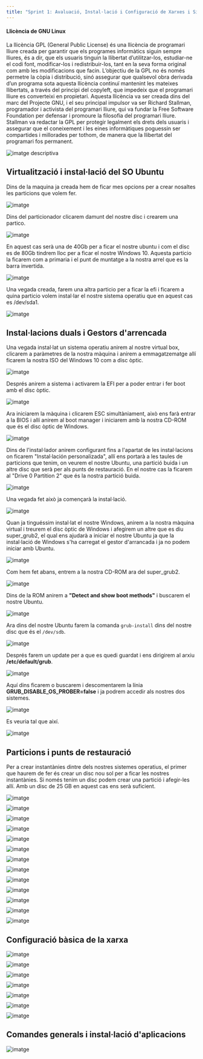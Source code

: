 ```yaml
---
title: "Sprint 1: Avaluació, Instal·lació i Configuració de Xarxes i Sistemes Operatius"
---
```


#### Llicència de GNU Linux

La llicència GPL (General Public License) és una llicència de programari lliure creada per garantir que els programes informàtics siguin sempre lliures, és a dir, que els usuaris tinguin la llibertat d’utilitzar-los, estudiar-ne el codi font, modificar-los i redistribuir-los, tant en la seva forma original com amb les modificacions que facin. L’objectiu de la GPL no és només permetre la còpia i distribució, sinó assegurar que qualsevol obra derivada d’un programa sota aquesta llicència continuï mantenint les mateixes llibertats, a través del principi del copyleft, que impedeix que el programari lliure es converteixi en propietari. Aquesta llicència va ser creada dins del marc del Projecte GNU, i el seu principal impulsor va ser Richard Stallman, programador i activista del programari lliure, qui va fundar la Free Software Foundation per defensar i promoure la filosofia del programari lliure. Stallman va redactar la GPL per protegir legalment els drets dels usuaris i assegurar que el coneixement i les eines informàtiques poguessin ser compartides i millorades per tothom, de manera que la llibertat del programari fos permanent.

<img src="https://github.com/user-attachments/assets/048b4f58-04c3-426f-8e5a-52dd8ccbe14d" style="display:block; margin-top:10px;" alt="imatge descriptiva">

## Virtualització i instal·lació del SO Ubuntu

Dins de la maquina ja creada hem de ficar mes opcions per a crear nosaltes les particions que volem fer.

<img src="https://github.com/user-attachments/assets/18d201f2-db0b-4d24-a5ea-73ac23f8e7ec" style="display:block; margin-top:10px;" alt="imatge">

Dins del particionador clicarem damunt del nostre disc i crearem una partico.

<img src="https://github.com/user-attachments/assets/f36625f2-7a2c-4307-924a-184519343596" style="display:block; margin-top:10px;" alt="imatge">

En aquest cas serà una de 40Gb per a ficar el nostre ubuntu i com el disc es de 80Gb tindrem lloc per a ficar el nostre Windows 10. Aquesta particio la ficarem com a primaria i el punt de muntatge a la nostra arrel que es la barra invertida.

<img src="https://github.com/user-attachments/assets/45b42f07-07f4-444f-9798-8613771f7d47" style="display:block; margin-top:10px;" alt="imatge">

Una vegada creada, farem una altra particio per a ficar la efi i ficarem a quina particio volem instal·lar el nostre sistema operatiu que en aquest cas es /dev/sda1.

<img src="https://github.com/user-attachments/assets/0118bea7-0982-47aa-b47b-d036d394e41f" style="display:block; margin-top:10px;" alt="imatge">

## Instal·lacions duals i Gestors d'arrencada

Una vegada instal·lat un sistema operatiu anirem al nostre virtual box, clicarem a paràmetres de la nostra màquina i anirem a emmagatzematge allí ficarem la nostra ISO del Windows 10 com a disc òptic.

<img src="https://github.com/user-attachments/assets/8ef5dbba-b0e4-4f3c-b443-4a22804a105b" style="display:block; margin-top:10px;" alt="imatge">

Després anirem a sistema i activarem la EFI per a poder entrar i fer boot amb el disc òptic.

<img src="https://github.com/user-attachments/assets/f2c7e1f6-127f-4dc4-9002-6cae1f41ca1b" style="display:block; margin-top:10px;" alt="imatge">

Ara iniciarem la màquina i clicarem ESC simultàniament, això ens farà entrar a la BIOS i allí anirem al boot manager i iniciarem amb la nostra CD-ROM que és el disc òptic de Windows.

<img src="https://github.com/user-attachments/assets/ba0b9d92-67da-4aa0-995a-41ee22a29d05" style="display:block; margin-top:10px;" alt="imatge">

Dins de l'instal·lador anirem configurant fins a l'apartat de les instal·lacions on ficarem "Instal·lación personalizada", allí ens portarà a les taules de particions que tenim, on veurem el nostre Ubuntu, una partició buida i un altre disc que serà per als punts de restauració. En el nostre cas la ficarem al "Drive 0 Partition 2" que és la nostra partició buida.

<img src="https://github.com/user-attachments/assets/323f719e-17b8-4b3a-93c0-2784e2abe9be" style="display:block; margin-top:10px;" alt="imatge">

Una vegada fet això ja començarà la instal·lació.

<img src="https://github.com/user-attachments/assets/2e8ada4e-9db7-4297-a9e5-f52381a8d96c" style="display:block; margin-top:10px;" alt="imatge">

Quan ja tinguéssim instal·lat el nostre Windows, anirem a la nostra màquina virtual i treurem el disc òptic de Windows i afegirem un altre que es diu super_grub2, el qual ens ajudarà a iniciar el nostre Ubuntu ja que la instal·lació de Windows s'ha carregat el gestor d'arrancada i ja no podem iniciar amb Ubuntu.

<img src="https://github.com/user-attachments/assets/0b1ff183-4b7c-4913-8f89-6383322482ad" style="display:block; margin-top:10px;" alt="imatge">

Com hem fet abans, entrem a la nostra CD-ROM ara del super_grub2.

<img src="https://github.com/user-attachments/assets/2340efe2-a2f2-4f3c-8bf1-8012a314b35b" style="display:block; margin-top:10px;" alt="imatge">

Dins de la ROM anirem a **"Detect and show boot methods"** i buscarem el nostre Ubuntu. 

<img src="https://github.com/user-attachments/assets/92f16c1d-a8c9-463a-9f83-61968e5b69b9" style="display:block; margin-top:10px;" alt="imatge">

Ara dins del nostre Ubuntu farem la comanda `grub-install` dins del nostre disc que és el `/dev/sdb`.

<img src="https://github.com/user-attachments/assets/f7124db8-5cb0-43af-b5a9-d657344815ec" style="display:block; margin-top:10px;" alt="imatge">

Després farem un update per a que es quedi guardat i ens dirigirem al arxiu **/etc/default/grub**.

<img src="https://github.com/user-attachments/assets/535767ad-4359-4c5a-8ea8-011cbe51f43e" style="display:block; margin-top:10px;" alt="imatge">

Aquí dins ficarem o buscarem i descomentarem la línia **GRUB_DISABLE_OS_PROBER=false** i ja podrem accedir als nostres dos sistemes. <br>

<img src="https://github.com/user-attachments/assets/29738e40-ba0b-488f-a16e-286788a95e58" style="display:block; margin-top:10px;" alt="imatge">

Es veuria tal que així.

<img src="https://github.com/user-attachments/assets/703edf6d-cdd1-4051-909d-963843430a13" style="display:block; margin-top:10px;" alt="imatge">

## Particions i punts de restauració

Per a crear instantànies dintre dels nostres sistemes operatius, el primer que haurem de fer és crear un disc nou sol per a ficar les nostres instantànies. Si només tenim un disc podem crear una partició i afegir-les allí. Amb un disc de 25 GB en aquest cas ens serà suficient.

<img src="https://github.com/user-attachments/assets/c9631aed-6507-480d-8405-ab65f516b9ce" style="display:block; margin-top:10px;" alt="imatge">

<img src="https://github.com/user-attachments/assets/15ff3d2a-2251-4e3f-ac1e-e44cf8113e09" style="display:block; margin-top:10px;" alt="imatge"/>

<img src="https://github.com/user-attachments/assets/7efbf78b-05a8-477c-a8c3-880e08c7aa63" style="display:block; margin-top:10px;" alt="imatge"/>

<img src="https://github.com/user-attachments/assets/5a7f98f9-4418-460e-beaf-86ee149fc1fb" style="display:block; margin-top:10px;" alt="imatge"/>

<img src="https://github.com/user-attachments/assets/0ae94e1d-248b-4195-84eb-273907103bec" style="display:block; margin-top:10px;" alt="imatge"/>


<img src="https://github.com/user-attachments/assets/538e6318-7462-48f9-a868-2cf8757045fe" style="display:block; margin-top:10px;" alt="imatge">

<img src="https://github.com/user-attachments/assets/44dfc67e-5560-4e50-a445-4fb9f3611d67" style="display:block; margin-top:10px;" alt="imatge">

<img src="https://github.com/user-attachments/assets/a64e300d-3e33-41c6-a4e7-f0b0f6509e10" style="display:block; margin-top:10px;" alt="imatge">

<img src="https://github.com/user-attachments/assets/5cc3f479-4e55-4fcf-9297-a0e99224be33" style="display:block; margin-top:10px;" alt="imatge">

<img src="https://github.com/user-attachments/assets/fcf485fd-5350-4f59-af89-51c68ae9bf6d" style="display:block; margin-top:10px;" alt="imatge">

<img src="https://github.com/user-attachments/assets/796a21a8-4749-4b6b-9c3a-999bfe601c59" style="display:block; margin-top:10px;" alt="imatge">

<img src="https://github.com/user-attachments/assets/dd648677-053e-4282-8653-d93dad3677f3" style="display:block; margin-top:10px;" alt="imatge">

<img src="https://github.com/user-attachments/assets/8c6bf066-4767-4e44-bc88-5e9864719cf5" style="display:block; margin-top:10px;" alt="imatge">

## Configuració bàsica de la xarxa

<img src="https://github.com/user-attachments/assets/10d472bc-c3af-44a2-a3e3-454eeabb5e60" style="display:block; margin-top:10px;" alt="imatge">

<img src="https://github.com/user-attachments/assets/c1df19fa-ca38-4962-a3ec-33bb9b93aa22" style="display:block; margin-top:10px;" alt="imatge">

<img src="https://github.com/user-attachments/assets/bf993c24-a150-426b-a276-3f4264d27143" style="display:block; margin-top:10px;" alt="imatge">

<img src="https://github.com/user-attachments/assets/6306fcfc-1fef-4156-9466-fc3b8be76e97" style="display:block; margin-top:10px;" alt="imatge">

<img src="https://github.com/user-attachments/assets/1145e954-775a-403f-befa-a95e34cd3901" style="display:block; margin-top:10px;" alt="imatge">

<img src="https://github.com/user-attachments/assets/9f170759-74a6-4aba-87c5-36d7efe3bc45" style="display:block; margin-top:10px;" alt="imatge">

<img src="https://github.com/user-attachments/assets/f25c694f-bfc3-4d34-bb73-c7526cf4b4a4" style="display:block; margin-top:10px;" alt="imatge">

## Comandes generals i instal·lació d'aplicacions

<img src="https://github.com/user-attachments/assets/6be7a761-f05c-4118-983f-205279778d4c" style="display:block; margin-top:10px;" alt="imatge">
